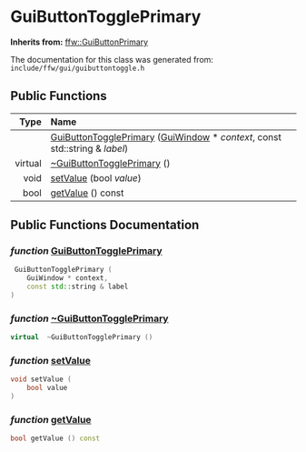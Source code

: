 GuiButtonTogglePrimary
===================================


**Inherits from:** [ffw::GuiButtonPrimary](ffw_GuiButtonPrimary.html)

The documentation for this class was generated from: `include/ffw/gui/guibuttontoggle.h`



## Public Functions

| Type | Name |
| -------: | :------- |
|   | [GuiButtonTogglePrimary](#0619a462) ([GuiWindow](ffw_GuiWindow.html) * _context_, const std::string & _label_)  |
|  virtual  | [~GuiButtonTogglePrimary](#192c5bb8) ()  |
|  void | [setValue](#f7cd7972) (bool _value_)  |
|  bool | [getValue](#dec13941) () const  |


## Public Functions Documentation

### _function_ <a id="0619a462" href="#0619a462">GuiButtonTogglePrimary</a>

```cpp
 GuiButtonTogglePrimary (
    GuiWindow * context,
    const std::string & label
) 
```



### _function_ <a id="192c5bb8" href="#192c5bb8">~GuiButtonTogglePrimary</a>

```cpp
virtual  ~GuiButtonTogglePrimary () 
```



### _function_ <a id="f7cd7972" href="#f7cd7972">setValue</a>

```cpp
void setValue (
    bool value
) 
```



### _function_ <a id="dec13941" href="#dec13941">getValue</a>

```cpp
bool getValue () const 
```





